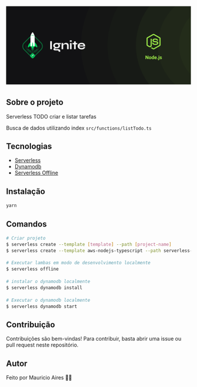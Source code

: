 # ![Cover](.github/assets/cover.png)

## Sobre o projeto

Serverless TODO criar e listar tarefas

Busca de dados utilizando index `src/functions/listTodo.ts`

## Tecnologias

- [Serverless](https://www.serverless.com/)
- [Dynamodb](https://www.serverless.com/guides/dynamodb)
- [Serverless Offline](https://www.serverless.com/plugins/serverless-offline)

## Instalação

```sh
yarn
```

## Comandos

```bash
# Criar projeto
$ serverless create --template [template] --path [project-name]
$ serverless create --template aws-nodejs-typescript --path serverless-todo

# Executar lambas em modo de desenvolvimento localmente
$ serverless offline

# instalar o dynamodb localmente
$ serverless dynamodb install

# Executar o dynamodb localmente
$ serverless dynamodb start

```

## Contribuição

Contribuições são bem-vindas! Para contribuir, basta abrir uma issue ou pull request neste repositório.

## Autor

Feito por Mauricio Aires 👋🏽
